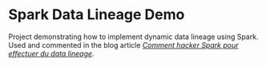 # Spark Data Lineage Demo

Project demonstrating how to implement dynamic data lineage using Spark. 
<br>
Used and commented in the blog article <i>[Comment hacker Spark pour effectuer du data lineage](https://blog.octo.com/?p=69369)</i>.
